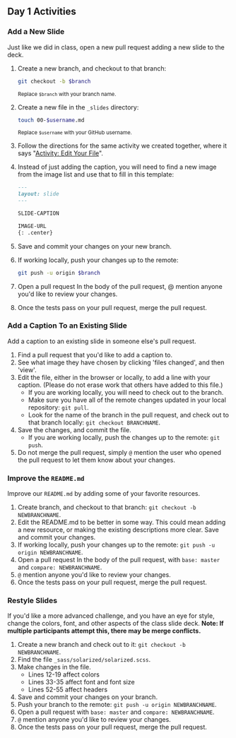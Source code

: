 ## Day 1 Activities

### Add a New Slide

Just like we did in class, open a new pull request adding a new slide to the deck.

1. Create a new branch, and checkout to that branch:

   ```sh
   git checkout -b $branch
   ```

   <sup>Replace `$branch` with your branch name.</sup>

1. Create a new file in the `_slides` directory:

   ```sh
   touch 00-$username.md
   ```

   <sup>Replace `$username` with your GitHub username.</sup>

1. Follow the directions for the same activity we created together, where it says "[Activity: Edit Your File](06_working_locally)".
1. Instead of just adding the caption, you will need to find a new image from the image list and use that to fill in this template:

   ```markdown
   ---
   layout: slide
   ---

   SLIDE-CAPTION

   IMAGE-URL
   {: .center}
   ```

1. Save and commit your changes on your new branch.
1. If working locally, push your changes up to the remote:

   ```sh
   git push -u origin $branch
   ```

1. Open a pull request
In the body of the pull request, @ mention anyone you'd like to review your changes.
1. Once the tests pass on your pull request, merge the pull request.

### Add a Caption To an Existing Slide

Add a caption to an existing slide in someone else's pull request.

1. Find a pull request that you'd like to add a caption to.
1. See what image they have chosen by clicking 'files changed', and then 'view'.
1. Edit the file, either in the browser or locally, to add a line with your caption. (Please do not erase work that others have added to this file.)
    - If you are working locally, you will need to check out to the branch.
    - Make sure you have all of the remote changes updated in your local repository: `git pull`.
    - Look for the name of the branch in the pull request, and check out to that branch locally: `git checkout BRANCHNAME`.
1. Save the changes, and commit the file.
    - If you are working locally, push the changes up to the remote: `git push`.
1. Do not merge the pull request, simply `@` mention the user who opened the pull request to let them know about your changes.

### Improve the `README.md`

Improve our `README.md` by adding some of your favorite resources.

1. Create branch, and checkout to that branch: `git checkout -b NEWBRANCHNAME`.
1. Edit the README.md to be better in some way. This could mean adding a new resource, or making the existing descriptions more clear. Save and commit your changes.
1. If working locally, push your changes up to the remote: `git push -u origin NEWBRANCHNAME`.
1. Open a pull request
In the body of the pull request, with `base: master` and `compare: NEWBRANCHNAME`.
1. `@` mention anyone you'd like to review your changes.
1. Once the tests pass on your pull request, merge the pull request.

### Restyle Slides

If you'd like a more advanced challenge, and you have an eye for style, change the colors, font, and other aspects of the class slide deck. **Note: If multiple participants attempt this, there may be merge conflicts.**

1. Create a new branch and check out to it: `git checkout -b NEWBRANCHNAME`.
1. Find the file `_sass/solarized/solarized.scss`.
1. Make changes in the file.
    - Lines 12-19 affect colors
    - Lines 33-35 affect font and font size
    - Lines 52-55 affect headers
1. Save and commit your changes on your branch.
1. Push your branch to the remote: `git push -u origin NEWBRANCHNAME`.
1. Open a pull request with `base: master` and `compare: NEWBRANCHNAME`.
1. `@` mention anyone you'd like to review your changes.
1. Once the tests pass on your pull request, merge the pull request.
